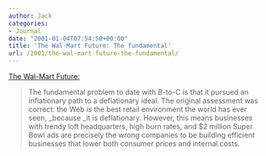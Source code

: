 ```yaml
---
author: Jack
categories:
- Journal
date: "2001-01-04T07:54:50+00:00"
title: 'The Wal-Mart Future: The fundamental'
url: /2001/the-wal-mart-future-the-fundamental/
---
```


[The Wal-Mart Future:][1]
  


> The fundamental problem to date with B-to-C is that it pursued an inflationary path to a deflationary ideal. The original assessment was correct: the Web _is_ the best retail environment the world has ever seen, _because _it is deflationary. However, this means businesses with trendy loft headquarters, high burn rates, and $2 million Super Bowl ads are precisely the wrong companies to be building efficient businesses that lower both consumer prices and internal costs.</p> </p> </blockquote>

 [1]: http://www.business2.com/content/magazine/breakthrough/2001/01/02/23685